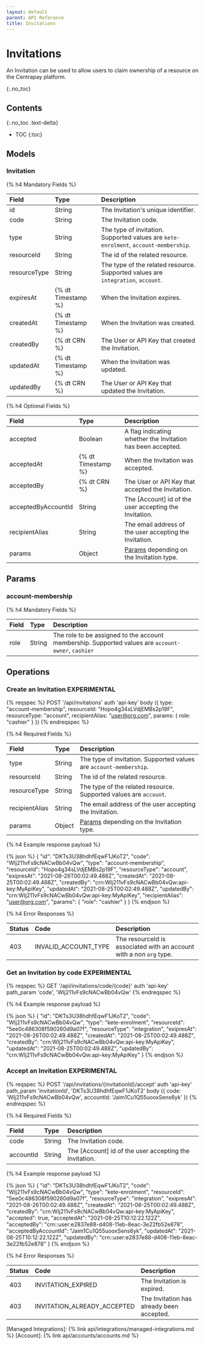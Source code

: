 ```yaml
---
layout: default
parent: API Reference
title: Invitations
---
```


# Invitations
An Invitation can be used to allow users to claim ownership of a resource on the Centrapay platform.

{:.no_toc}

## Contents
{:.no_toc .text-delta}

* TOC
{:toc}

## Models

### Invitation

{% h4 Mandatory Fields %}

|    Field     |        Type        |                                    Description                                       |
| :----------- | :----------------- | :----------------------------------------------------------------------------------- |
| id           | String             | The Invitation's unique identifier.                                                  |
| code         | String             | The Invitation code.                                                                 |
| type         | String             | The type of invitation. Supported values are `kete-enrolment`, `account-membership`. |
| resourceId   | String             | The id of the related resource.                                                      |
| resourceType | String             | The type of the related resource. Supported values are `integration`, `account`.     |
| expiresAt    | {% dt Timestamp %} | When the Invitation expires.                                                         |
| createdAt    | {% dt Timestamp %} | When the Invitation was created.                                                     |
| createdBy    | {% dt CRN %}       | The User or API Key that created the Invitation.                                     |
| updatedAt    | {% dt Timestamp %} | When the Invitation was updated.                                                     |
| updatedBy    | {% dt CRN %}       | The User or API Key that updated the Invitation.                                     |

{% h4 Optional Fields %}

|        Field        |        Type        |                         Description                         |
| :------------------ | :----------------- | :---------------------------------------------------------- |
| accepted            | Boolean            | A flag indicating whether the Invitation has been accepted. |
| acceptedAt          | {% dt Timestamp %} | When the Invitation was accepted.                           |
| acceptedBy          | {% dt CRN %}       | The User or API Key that accepted the Invitation.           |
| acceptedByAccountId | String             | The [Account] id of the user accepting the Invitation.      |
| recipientAlias      | String             | The email address of the user accepting the Invitation.     |
| params              | Object             | [Params](#params) depending on the Invitation type.         |

## Params

### account-membership

{% h4 Mandatory Fields %}

|  Field   |  Type  |                                          Description                                              |
| :------- | :----- | :------------------------------------------------------------------------------------------------ |
| role     | String | The role to be assigned to the account membership. Supported values are `account-owner`, `cashier`|

## Operations

### Create an Invitation **EXPERIMENTAL**

{% reqspec %}
  POST '/api/invitations'
  auth 'api-key'
  body ({
    type: "account-membership",
		resourceId: "Hopo4g34sLVdjEMBs2p19F",
		resourceType: "account",
		recipientAlias: "user@org.com",
    params: {
			role: "cashier"
		}
  })
{% endreqspec %}

{% h4 Required Fields %}

|     Field      |        Type        |                               Description                                            |
| :------------- | :----------------- | :----------------------------------------------------------------------------------- |
| type           | String             | The type of invitation. Supported values are `account-membership`.                   |
| resourceId     | String             | The id of the related resource.                                                      |
| resourceType   | String             | The type of the related resource. Supported values are `account`.                    |
| recipientAlias | String             | The email address of the user accepting the Invitation.                              |
| params         | Object             | [Params](#params) depending on the Invitation type.                                  |

{% h4 Example response payload %}

{% json %}
{
  "id": "DKTs3U38hdhfEqwF1JKoT2",
  "code": "WIj211vFs9cNACwBb04vQw",
  "type": "account-membership",
  "resourceId": "Hopo4g34sLVdjEMBs2p19F",
  "resourceType": "account",
  "exipresAt": "2021-08-26T00:02:49.488Z",
  "createdAt": "2021-08-25T00:02:49.488Z",
  "createdBy": "crn:WIj211vFs9cNACwBb04vQw:api-key:MyApiKey",
  "updatedAt": "2021-08-25T00:02:49.488Z",
  "updatedBy": "crn:WIj211vFs9cNACwBb04vQw:api-key:MyApiKey",
  "recipientAlias": "user@org.com",
  "params": {
		"role": "cashier"
	}
}
{% endjson %}

{% h4 Error Responses %}

| Status |         Code         |                             Description                             |
| :----- | :------------------- | :------------------------------------------------------------------ |
| 403    | INVALID_ACCOUNT_TYPE | The resourceId is associated with an account with a non `org` type. |

### Get an Invitation by code **EXPERIMENTAL**

{% reqspec %}
  GET '/api/invitations/code/{code}'
  auth 'api-key'
  path_param 'code', 'WIj211vFs9cNACwBb04vQw'
{% endreqspec %}

{% h4 Example response payload %}

{% json %}
{
  "id": "DKTs3U38hdhfEqwF1JKoT2",
  "code": "WIj211vFs9cNACwBb04vQw",
  "type": "kete-enrolment",
  "resourceId": "5ee0c486308f590260d9a07f",
  "resourceType": "integration",
  "exipresAt": "2021-08-26T00:02:49.488Z",
  "createdAt": "2021-08-25T00:02:49.488Z",
  "createdBy": "crn:WIj211vFs9cNACwBb04vQw:api-key:MyApiKey",
  "updatedAt": "2021-08-25T00:02:49.488Z",
  "updatedBy": "crn:WIj211vFs9cNACwBb04vQw:api-key:MyApiKey"
}
{% endjson %}

### Accept an Invitation **EXPERIMENTAL**

{% reqspec %}
  POST '/api/invitations/{invitationId}/accept'
  auth 'api-key'
  path_param 'invitationId', 'DKTs3U38hdhfEqwF1JKoT2'
  body ({
    code: 'WIj211vFs9cNACwBb04vQw',
    accountId: 'Jaim1Cu1Q55uooxSens6yk'
  })
{% endreqspec %}

{% h4 Required Fields %}

|   Field   |  Type  |                      Description                       |
| :-------- | :----- | :----------------------------------------------------- |
| code      | String | The Invitation code.                                   |
| accountId | String | The [Account] id of the user accepting the Invitation. |

{% h4 Example response payload %}

{% json %}
{
  "id": "DKTs3U38hdhfEqwF1JKoT2",
  "code": "WIj211vFs9cNACwBb04vQw",
  "type": "kete-enrolment",
  "resourceId": "5ee0c486308f590260d9a07f",
  "resourceType": "integration",
  "exipresAt": "2021-08-26T00:02:49.488Z",
  "createdAt": "2021-08-25T00:02:49.488Z",
  "createdBy": "crn:WIj211vFs9cNACwBb04vQw:api-key:MyApiKey",
  "accepted": true,
  "acceptedAt": "2021-08-25T10:12:22.122Z",
  "acceptedBy": "crn::user:e2837e88-d408-11eb-8eac-3e22fb52e878",
  "acceptedByAccountId": "Jaim1Cu1Q55uooxSens6yk",
  "updatedAt": "2021-08-25T10:12:22.122Z",
  "updatedBy": "crn::user:e2837e88-d408-11eb-8eac-3e22fb52e878"
}
{% endjson %}

{% h4 Error Responses %}

| Status |            Code             |                Description                |
| :----- | :-------------------------- | :---------------------------------------- |
| 403    | INVITATION_EXPIRED          | The Invitation is expired.                |
| 403    | INVITATION_ALREADY_ACCEPTED | The Invitation has already been accepted. |

[Managed Integrations]: {% link api/integrations/managed-integrations.md %}
[Account]: {% link api/accounts/accounts.md %}
